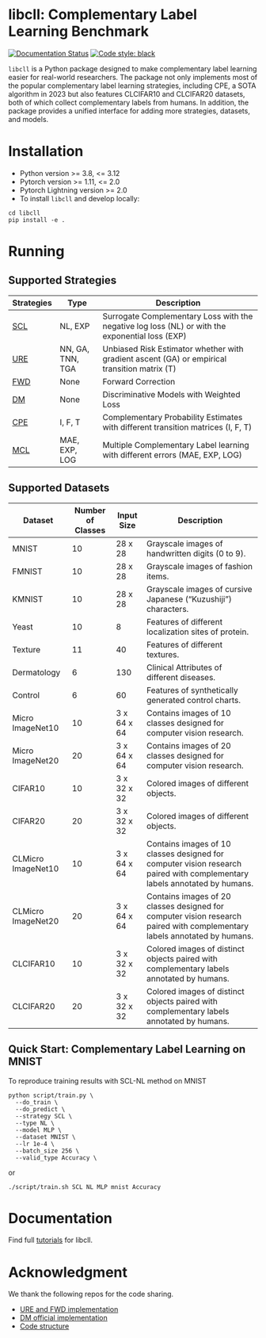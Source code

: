 # libcll: Complementary Label Learning Benchmark

[![Documentation Status](https://readthedocs.org/projects/libcll/badge/?version=latest)](https://libcll.readthedocs.io/en/latest/?badge=latest) [![Code style: black](https://img.shields.io/badge/code%20style-black-000000.svg)](https://github.com/psf/black)

`libcll` is a Python package designed to make complementary label learning easier for real-world researchers. The package not only implements most of the popular complementary label learning strategies, including CPE, a SOTA algorithm in 2023 but also features CLCIFAR10 and CLCIFAR20 datasets, both of which collect complementary labels from humans.  In addition, the package provides a unified interface for adding more strategies, datasets, and models. 

# Installation

- Python version >= 3.8, <= 3.12
- Pytorch version >= 1.11, <= 2.0
- Pytorch Lightning version >= 2.0
- To install `libcll` and develop locally:

```
cd libcll
pip install -e .
```

# Running

## Supported Strategies

| Strategies                                                | Type             | Description                                                  |
| --------------------------------------------------------- | ---------------- | ------------------------------------------------------------ |
| [SCL](https://arxiv.org/pdf/2007.02235.pdf)               | NL, EXP          | Surrogate Complementary Loss with the negative log loss (NL) or with the exponential loss (EXP) |
| [URE](https://arxiv.org/pdf/1810.04327.pdf)               | NN, GA, TNN, TGA | Unbiased Risk Estimator whether with gradient ascent (GA) or empirical transition matrix (T) |
| [FWD](https://arxiv.org/pdf/1711.09535.pdf)               | None             | Forward Correction                                           |
| [DM](http://proceedings.mlr.press/v139/gao21d/gao21d.pdf) | None             | Discriminative Models with Weighted Loss                     |
| [CPE](https://arxiv.org/pdf/2209.09500.pdf)               | I, F, T          | Complementary Probability Estimates with different transition matrices (I, F, T) |
| [MCL](https://arxiv.org/pdf/1912.12927.pdf)               | MAE, EXP, LOG    | Multiple Complementary Label learning with different errors (MAE, EXP, LOG) |

## Supported Datasets

| Dataset     | Number of Classes | Input Size  | Description                                                  |
| ----------- | --------------- | ----------- | ------------------------------------------------------------ |
| MNIST       | 10              | 28 x 28     | Grayscale images of handwritten digits (0 to 9).             |
| FMNIST      | 10              | 28 x 28     | Grayscale images of fashion items.                           |
| KMNIST      | 10              | 28 x 28     | Grayscale images of cursive Japanese (“Kuzushiji”) characters. |
| Yeast       | 10              | 8           | Features of different localization sites of protein.         |
| Texture     | 11              | 40          | Features of different textures.                              |
| Dermatology | 6               | 130         | Clinical Attributes of different diseases.                              |
| Control     | 6               | 60          | Features of synthetically generated control charts.          |
| Micro ImageNet10   | 10                | 3 x 64 x 64 | Contains images of 10 classes designed for computer vision research. |
| Micro ImageNet20 | 20 | 3 x 64 x 64 | Contains images of 20 classes designed for computer vision research. |
| CIFAR10 | 10 | 3 x 32 x 32 | Colored images of different objects. |
| CIFAR20     | 20              | 3 x 32 x 32 | Colored images of different objects. |
| CLMicro ImageNet10 | 10 | 3 x 64 x 64 | Contains images of 10 classes designed for computer vision research paired with complementary labels annotated by humans. |
| CLMicro ImageNet20 | 20 | 3 x 64 x 64 | Contains images of 20 classes designed for computer vision research paired with complementary labels annotated by humans. |
| CLCIFAR10   | 10              | 3 x 32 x 32 | Colored images of distinct objects paired with complementary labels annotated by humans. |
| CLCIFAR20   | 20              | 3 x 32 x 32 | Colored images of distinct objects paired with complementary labels annotated by humans. |

## Quick Start: Complementary Label Learning on MNIST

To reproduce training results with SCL-NL method on MNIST

```shell
python script/train.py \
  --do_train \
  --do_predict \
  --strategy SCL \
  --type NL \
  --model MLP \
  --dataset MNIST \
  --lr 1e-4 \
  --batch_size 256 \
  --valid_type Accuracy \
```

or

```
./script/train.sh SCL NL MLP mnist Accuracy
```

# Documentation

Find full [tutorials](https://libcll.readthedocs.io/en/latest/) for libcll.

# Acknowledgment

We thank the following repos for the code sharing.
* [URE and FWD implementation](https://github.com/takashiishida/comp)
* [DM official implementation](http://palm.seu.edu.cn/zhangml/Resources.htm#icml21b)
* [Code structure](https://github.com/ntucllab/imbalanced-DL)
